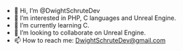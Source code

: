 - 👋 Hi, I’m @DwightSchruteDev
- 👀 I’m interested in PHP, C languages and Unreal Engine.
- 🌱 I’m currently learning C.
- 💞️ I’m looking to collaborate on Unreal Engine.
- 📫 How to reach me: DwightSchruteDev@gmail.com

<!---
DwightSchruteDev/DwightSchruteDev is a ✨ special ✨ repository because its `README.md` (this file) appears on your GitHub profile.
You can click the Preview link to take a look at your changes.
--->
